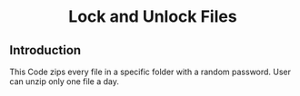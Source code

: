 # <center>Lock and Unlock Files</center>

## Introduction
This Code zips every file in a specific folder with a random password. User can unzip only one file a day. 